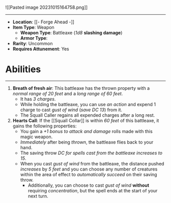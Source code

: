 ![[Pasted image 20231015164758.png]]
 
---
- **Location**: [[- Forge Ahead -]]
- **Item Type**: Weapon 
	- **Weapon Type**: Battleaxe (*1d8* **slashing damage**)
	- **Armor Type**: 
- **Rarity**: Uncommon
- **Requires Attunement**: Yes

# Abilities
---
1. **Breath of fresh air**: This battleaxe has the thrown property with a *normal range of 20 feet* and a *long range of 60 feet*. 
	- It has *3 charges*. 
	- While holding the battleaxe, you can use *an action* and expend 1 charge to cast *gust of wind* (*save DC 13*) from it. 
	- The Squall Caller regains all expended charges after a long rest.  
1.  **Hearts Call**: If the [[Squall Collar]] is within *60 feet* of this battleaxe, it gains the following properties:  
	- You gain a *+1 bonus to attack and damage* rolls made with this magic weapon.  
	- *Immediately* after being *thrown*, the battleaxe flies back to your hand.  
	- The saving throw *DC for spells cast from the battleaxe increases to 15*.  
	- When you cast *gust of wind* from the battleaxe, the distance pushed *increases* by *5 feet* and you can choose any number of creatures within the area of effect to *automatically succeed* on their saving throw. 
		- Additionally, you can choose to cast *gust of wind* **without** requiring *concentration*, but the spell ends at the start of your next turn.